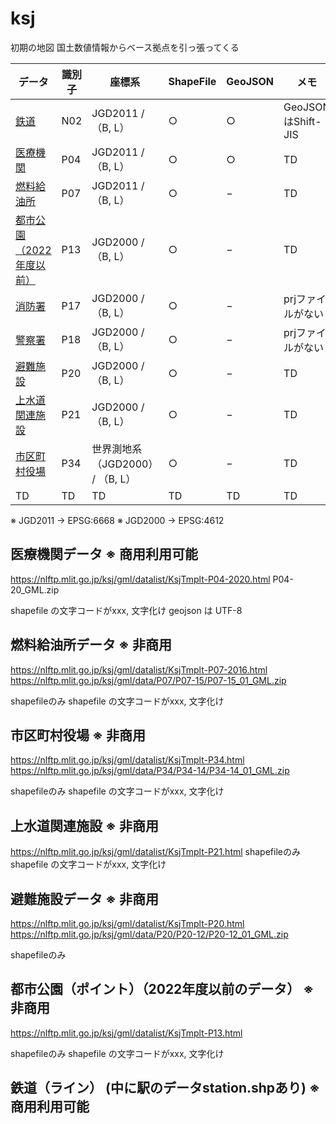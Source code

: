 # ksj

初期の地図
国土数値情報からベース拠点を引っ張ってくる

|  データ  |  識別子  |  座標系  |  ShapeFile  |  GeoJSON  |  メモ  |
| ---- | ---- | ---- | ---- | ---- | ---- |
|  [鉄道](https://nlftp.mlit.go.jp/ksj/gml/datalist/KsjTmplt-N02-2023.html)  |  N02  |  JGD2011 / （B, L）  |  ○  |  ○  |  GeoJSONはShift-JIS  |
|  [医療機関](https://nlftp.mlit.go.jp/ksj/gml/datalist/KsjTmplt-P04-2020.html)  |  P04  |  JGD2011 / （B, L）  |  ○  |  ○  |  TD  |
|  [燃料給油所](https://nlftp.mlit.go.jp/ksj/gml/datalist/KsjTmplt-P07-2016.html)  |  P07  |  JGD2011 / （B, L）  |  ○  |  −  |  TD  |
|  [都市公園（2022年度以前）](https://nlftp.mlit.go.jp/ksj/gml/datalist/KsjTmplt-P13.html)  |  P13  |  JGD2000 / （B, L）  |  ○  |  −  |  TD  |
|  [消防署](https://nlftp.mlit.go.jp/ksj/gml/datalist/KsjTmplt-P17.html)  |  P17  |  JGD2000 / （B, L）  |  ○  |  −  |  prjファイルがない  |
|  [警察署](https://nlftp.mlit.go.jp/ksj/gml/datalist/KsjTmplt-P18.html)  |  P18  |  JGD2000 / （B, L）  |  ○  |  −  |  prjファイルがない  |
|  [避難施設](https://nlftp.mlit.go.jp/ksj/gml/datalist/KsjTmplt-P20.html)  |  P20  |  JGD2000 / （B, L）  |  ○  |  −  |  TD  |
|  [上水道関連施設](https://nlftp.mlit.go.jp/ksj/gml/datalist/KsjTmplt-P21.html)  |  P21  |  JGD2000 / （B, L）  |  ○  |  −  |  TD  |
|  [市区町村役場](https://nlftp.mlit.go.jp/ksj/gml/datalist/KsjTmplt-P34.html)  |  P34  |  世界測地系（JGD2000） / （B, L）  |  ○  |  −  |  TD  |
|  TD  |  TD  |  TD  |  TD  |  TD  |  TD  |

※ JGD2011 → EPSG:6668
※ JGD2000 → EPSG:4612

## 医療機関データ ※ 商用利用可能

<https://nlftp.mlit.go.jp/ksj/gml/datalist/KsjTmplt-P04-2020.html>
P04-20_GML.zip

shapefile の文字コードがxxx, 文字化け
geojson は UTF-8

## 燃料給油所データ ※ 非商用

<https://nlftp.mlit.go.jp/ksj/gml/datalist/KsjTmplt-P07-2016.html>
<https://nlftp.mlit.go.jp/ksj/gml/data/P07/P07-15/P07-15_01_GML.zip>

shapefileのみ
shapefile の文字コードがxxx, 文字化け

## 市区町村役場 ※ 非商用

<https://nlftp.mlit.go.jp/ksj/gml/datalist/KsjTmplt-P34.html>
<https://nlftp.mlit.go.jp/ksj/gml/data/P34/P34-14/P34-14_01_GML.zip>

shapefileのみ
shapefile の文字コードがxxx, 文字化け

## 上水道関連施設 ※ 非商用

<https://nlftp.mlit.go.jp/ksj/gml/datalist/KsjTmplt-P21.html>
shapefileのみ
shapefile の文字コードがxxx, 文字化け

## 避難施設データ ※ 非商用

<https://nlftp.mlit.go.jp/ksj/gml/datalist/KsjTmplt-P20.html>
<https://nlftp.mlit.go.jp/ksj/gml/data/P20/P20-12/P20-12_01_GML.zip>

shapefileのみ

## 都市公園（ポイント）（2022年度以前のデータ） ※ 非商用

<https://nlftp.mlit.go.jp/ksj/gml/datalist/KsjTmplt-P13.html>

shapefileのみ
shapefile の文字コードがxxx, 文字化け

## 鉄道（ライン） (中に駅のデータstation.shpあり) ※ 商用利用可能
